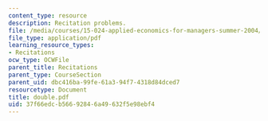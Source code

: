 ```yaml
---
content_type: resource
description: Recitation problems.
file: /media/courses/15-024-applied-economics-for-managers-summer-2004/37f66edcb56692846a49632f5e98ebf4_double.pdf
file_type: application/pdf
learning_resource_types:
- Recitations
ocw_type: OCWFile
parent_title: Recitations
parent_type: CourseSection
parent_uid: dbc416ba-99fe-61a3-94f7-4318d84dced7
resourcetype: Document
title: double.pdf
uid: 37f66edc-b566-9284-6a49-632f5e98ebf4
---
```

